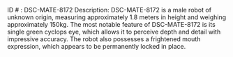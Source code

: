 ID # : DSC-MATE-8172
Description: DSC-MATE-8172 is a male robot of unknown origin, measuring approximately 1.8 meters in height and weighing approximately 150kg. The most notable feature of DSC-MATE-8172 is its single green cyclops eye, which allows it to perceive depth and detail with impressive accuracy. The robot also possesses a frightened mouth expression, which appears to be permanently locked in place.